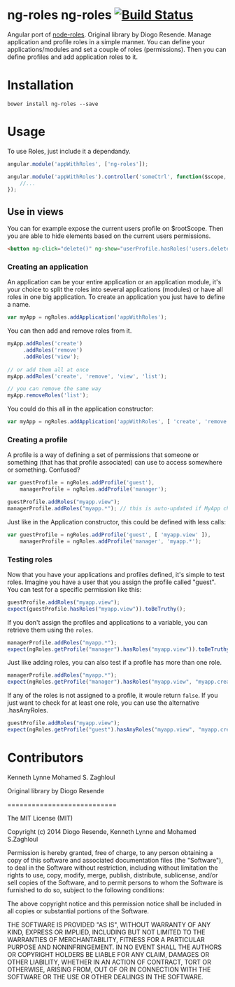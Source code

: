 ng-roles ng-roles [![Build Status](https://travis-ci.org/kennethlynne/angular-roles.svg?branch=master)](https://travis-ci.org/kennethlynne/angular-roles)
=============================

Angular port of [node-roles](https://github.com/dresende/node-roles). Original library by Diogo Resende.
Manage application and profile roles in a simple manner. You can define your applications/modules and set a couple of roles (permissions). Then you can define profiles and add application roles to it. 

# Installation
`bower install ng-roles --save`

# Usage
To use Roles, just include it a dependandy.
```javascript
angular.module('appWithRoles', ['ng-roles']);

angular.module('appWithRoles').controller('someCtrl', function($scope, ngRoles) {
    //...
});
```

## Use in views
You can for example expose the current users profile on $rootScope.
Then you are able to hide elements based on the current users permissions.

```html
<button ng-click="delete()" ng-show="userProfile.hasRoles('users.delete')">Delete user<button>
```

### Creating an application

An application can be your entire application or an application module, it's your choice to split the
roles into several applications (modules) or have all roles in one big application. To create an
application you just have to define a name.

```javascript
var myApp = ngRoles.addApplication('appWithRoles');
```

You can then add and remove roles from it.

```javascript
myApp.addRoles('create')
     .addRoles('remove')
     .addRoles('view');
     
// or add them all at once
myApp.addRoles('create', 'remove', 'view', 'list');

// you can remove the same way
myApp.removeRoles('list');
```

You could do this all in the application constructor:
```javascript
var myApp = ngRoles.addApplication('appWithRoles', [ 'create', 'remove', 'view' ]);
```
### Creating a profile

A profile is a way of defining a set of permissions that someone or something (that has that profile
associated) can use to access somewhere or something. Confused?

```javascript
var guestProfile = ngRoles.addProfile('guest'),
    managerProfile = ngRoles.addProfile('manager');

guestProfile.addRoles("myapp.view");
managerProfile.addRoles("myapp.*"); // this is auto-updated if MyApp changes roles
```

Just like in the Application constructor, this could be defined with less calls:

```javascript
var guestProfile = ngRoles.addProfile('guest', [ 'myapp.view' ]),
    managerProfile = ngRoles.addProfile('manager', 'myapp.*');
```

### Testing roles

Now that you have your applications and profiles defined, it's simple to test roles. Imagine you have
a user that you assign the profile called "guest". You can test for a specific permission like this:

```javascript
guestProfile.addRoles("myapp.view");
expect(guestProfile.hasRoles("myapp.view")).toBeTruthy();
```

If you don't assign the profiles and applications to a variable, you can retrieve them using the `roles`.

```javascript
managerProfile.addRoles("myapp.*");
expect(ngRoles.getProfile("manager").hasRoles("myapp.view")).toBeTruthy();
```

Just like adding roles, you can also test if a profile has more than one role.

```javascript
managerProfile.addRoles("myapp.*");
expect(ngRoles.getProfile("manager").hasRoles("myapp.view", "myapp.create")).toBeTruthy();
```

If any of the roles is not assigned to a profile, it woule return `false`. If you just want to check for
at least one role, you can use the alternative .hasAnyRoles.

```javascript
guestProfile.addRoles("myapp.view");
expect(ngRoles.getProfile("guest").hasAnyRoles("myapp.view", "myapp.create")).toBeTruthy();
```

# Contributors
Kenneth Lynne
Mohamed S. Zaghloul

Original library by Diogo Resende

===========================

The MIT License (MIT)

Copyright (c) 2014 Diogo Resende, Kenneth Lynne and Mohamed S.Zaghloul

Permission is hereby granted, free of charge, to any person obtaining a copy of
this software and associated documentation files (the "Software"), to deal in
the Software without restriction, including without limitation the rights to
use, copy, modify, merge, publish, distribute, sublicense, and/or sell copies of
the Software, and to permit persons to whom the Software is furnished to do so,
subject to the following conditions:

The above copyright notice and this permission notice shall be included in all
copies or substantial portions of the Software.

THE SOFTWARE IS PROVIDED "AS IS", WITHOUT WARRANTY OF ANY KIND, EXPRESS OR
IMPLIED, INCLUDING BUT NOT LIMITED TO THE WARRANTIES OF MERCHANTABILITY, FITNESS
FOR A PARTICULAR PURPOSE AND NONINFRINGEMENT. IN NO EVENT SHALL THE AUTHORS OR
COPYRIGHT HOLDERS BE LIABLE FOR ANY CLAIM, DAMAGES OR OTHER LIABILITY, WHETHER
IN AN ACTION OF CONTRACT, TORT OR OTHERWISE, ARISING FROM, OUT OF OR IN
CONNECTION WITH THE SOFTWARE OR THE USE OR OTHER DEALINGS IN THE SOFTWARE.


